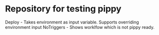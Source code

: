 # Repository for testing pippy

Deploy - Takes environment as input variable. Supports overriding environment input
NoTriggers - Shows worklfow which is not pippy ready.



